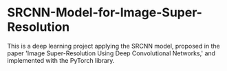 # SRCNN-Model-for-Image-Super-Resolution
This is a deep learning project applying the SRCNN model, proposed in the paper 'Image Super-Resolution Using Deep Convolutional Networks,' and implemented with the PyTorch library.
